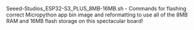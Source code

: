 Seeed-Studios_ESP32-S3_PLUS_8MB-16MB.sh - Commands for flashing correct Micropython app bin image and reformatting to use all of the 8MB RAM and 16MB flash storage on this spectacular board!
